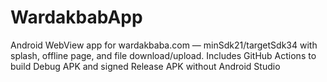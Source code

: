 # WardakbabApp
Android WebView app for wardakbaba.com — minSdk21/targetSdk34 with splash, offline page, and file download/upload. Includes GitHub Actions to build Debug APK and signed Release APK without Android Studio
